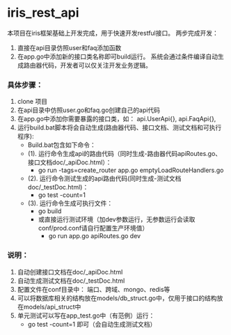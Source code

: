 # iris_rest_api

本项目在iris框架基础上开发完成，用于快速开发restful接口。
两步完成开发：
1. 直接在api目录仿照user和faq添加函数
2. 在app.go中添加新的接口类名称即可build运行。
系统会通过条件编译自动生成路由器代码，开发者可以仅关注开发业务逻辑。


### 具体步骤：
1. clone 项目
2. 在api目录中仿照user.go和faq.go创建自己的api代码
3. 在app.go中添加你需要暴露的接口类，如： api.UserApi{}, api.FaqApi{},
4. 运行build.bat脚本将会自动生成(路由器代码、接口文档、测试文档和可执行程序):
    -  Build.bat包含如下命令：
    -  (1). 运行命令生成api的路由代码（同时生成-路由器代码apiRoutes.go、接口文档doc/_apiDoc.html）：
        -  go run -tags=create_router app.go emptyLoadRouteHandlers.go
    -  (2). 运行命令测试生成的api路由代码(同时生成-测试文档doc/_testDoc.html)：
        -  go test -count=1
    -  (3). 运行命令生成可执行文件：
        -  go build
        -  或直接运行测试环境（加dev参数运行，无参数运行会读取conf/prod.conf请自行配置生产环境值）
            -  go run app.go apiRoutes.go dev

### 说明：
1. 自动创建接口文档在doc/_apiDoc.html
2. 自动生成测试文档在doc/_testDoc.html
3. 配置文件在conf目录中： 端口、跨域、mongo、redis等
4. 可以将数据库相关的结构放在models/db_struct.go中，仅用于接口的结构放在models/api_struct中
5. 单元测试可以写在app_test.go中（有范例）运行： 
   - go test -count=1 即可（会自动生成测试文档）
